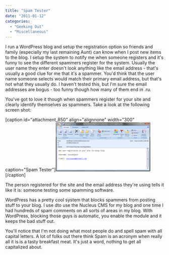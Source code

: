 ```yaml
---
title: "Spam Tester"
date: "2011-01-12"
categories: 
  - "Geeking Out"
  - "Miscellaneous"
---
```


I run a WordPress blog and setup the registration option so friends and family (especially my last remaining Aunt) can know when I post new items to the blog. I setup the system to notify me when someone registers and it's funny to see the different spammers register for the system. Usually the user name they enter doesn't look anything like the email address - that's usually a good clue for me that it's a spammer. You'd think that the user name someone selects would match their primary email address, but that's not what they usually do. I haven't tested this, but I'm sure the email addresses are bogus - too funny though how many of them end in .ru.

You've got to love it though when spammers register for your site and clearly identify themselves as spammers. Take a look at the following screen shot:

\[caption id="attachment\_850" align="alignnone" width="300" caption="Spam Tester"\][![Spam Tester](images/testspam-300x156.png "Spam Tester")](http://www.thewargos.com/wp-content/uploads/2011/01/testspam.png)\[/caption\]

The person registered for the site and the email address they're using tells it like it is: someone testing some spamming software.

WordPress has a pretty cool system that blocks spammers from posting stuff to your blog. I use dto use the Nucleus CMS for my blog and one time I had hundreds of spam comments on all sorts of areas in my blog. With WordPress, blocking those guys is automatic, you enable the module and it keeps the bad stuff out.

You'll notice that I'm not doing what most people do and spell spam with all capital letters. A lot of folks out there think Spam is an acronym when really all it is is a tasty breakfast meat. It's just a word, nothing to get all capitalized about.
